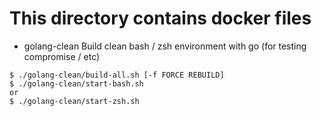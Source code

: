 # This directory contains docker files

 - golang-clean
    Build clean bash / zsh environment with go (for testing compromise / etc)

```
$ ./golang-clean/build-all.sh [-f FORCE REBUILD]
$ ./golang-clean/start-bash.sh
or
$ ./golang-clean/start-zsh.sh
```
